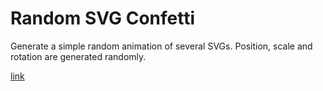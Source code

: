 # Random SVG Confetti

Generate a simple random animation of several SVGs. Position, scale and rotation are generated randomly.

[link](https://codepen.io/TenCzwarty/pen/KwPRrmy)
